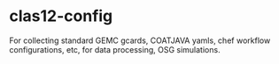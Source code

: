 # clas12-config
For collecting standard GEMC gcards, COATJAVA yamls, chef workflow configurations, etc, for data processing, OSG simulations.
